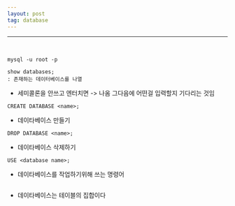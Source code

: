 ```yaml
---
layout: post
tag: database
---
```

***
<br>

```
mysql -u root -p
```

```
show databases;
: 존재하는 데이터베이스를 나열
```

- 세미콜론을 안쓰고 엔터치면 -> 나옴 그다음에 어떤걸 입력할지 기다리는 것임

```
CREATE DATABASE <name>;
```

- 데이타베이스 만들기

```
DROP DATABASE <name>;
```

- 데이타베이스 삭제하기

```
USE <database name>;
```

- 데이타베이스를 작업하기위해 쓰는 명령어

```

```

- 데이타베이스는 테이블의 집합이다
